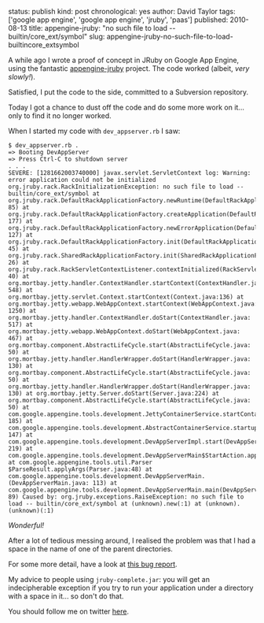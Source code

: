 status: publish
kind: post
chronological: yes
author: David Taylor
tags: ['google app engine', 'google app engine', 'jruby', 'paas']
published: 2010-08-13
title: appengine-jruby: "no such file to load -- builtin/core_ext/symbol"
slug: appengine-jruby-no-such-file-to-load-builtincore_extsymbol

A while ago I wrote a proof of concept in JRuby on Google App Engine, using the fantastic [appengine-jruby](http://code.google.com/p/appengine-jruby/) project. The code worked (albeit, _very slowly!_).

Satisfied, I put the code to the side, committed to a Subversion repository.

Today I got a chance to dust off the code and do some more work on it... only to find it no longer worked.

When I started my code with `dev_appserver.rb` I saw:

    $ dev_appserver.rb .
    => Booting DevAppServer
    => Press Ctrl-C to shutdown server
    . . .
    SEVERE: [1281662003740000] javax.servlet.ServletContext log: Warning: error application could not be initialized
    org.jruby.rack.RackInitializationException: no such file to load -- builtin/core_ext/symbol at org.jruby.rack.DefaultRackApplicationFactory.newRuntime(DefaultRackApplicationFactory.java: 85) at org.jruby.rack.DefaultRackApplicationFactory.createApplication(DefaultRackApplicationFactory.java: 177) at org.jruby.rack.DefaultRackApplicationFactory.newErrorApplication(DefaultRackApplicationFactory.java: 127) at org.jruby.rack.DefaultRackApplicationFactory.init(DefaultRackApplicationFactory.java: 45) at org.jruby.rack.SharedRackApplicationFactory.init(SharedRackApplicationFactory.java: 26) at org.jruby.rack.RackServletContextListener.contextInitialized(RackServletContextListener.java: 40) at org.mortbay.jetty.handler.ContextHandler.startContext(ContextHandler.java: 548) at org.mortbay.jetty.servlet.Context.startContext(Context.java:136) at org.mortbay.jetty.webapp.WebAppContext.startContext(WebAppContext.java: 1250) at org.mortbay.jetty.handler.ContextHandler.doStart(ContextHandler.java: 517) at org.mortbay.jetty.webapp.WebAppContext.doStart(WebAppContext.java: 467) at org.mortbay.component.AbstractLifeCycle.start(AbstractLifeCycle.java: 50) at org.mortbay.jetty.handler.HandlerWrapper.doStart(HandlerWrapper.java: 130) at org.mortbay.component.AbstractLifeCycle.start(AbstractLifeCycle.java: 50) at org.mortbay.jetty.handler.HandlerWrapper.doStart(HandlerWrapper.java: 130) at org.mortbay.jetty.Server.doStart(Server.java:224) at org.mortbay.component.AbstractLifeCycle.start(AbstractLifeCycle.java: 50) at com.google.appengine.tools.development.JettyContainerService.startContainer(JettyContainerService.java: 185) at com.google.appengine.tools.development.AbstractContainerService.startup(AbstractContainerService.java: 147) at com.google.appengine.tools.development.DevAppServerImpl.start(DevAppServerImpl.java: 219) at com.google.appengine.tools.development.DevAppServerMain$StartAction.apply(DevAppServerMain.java:164) at com.google.appengine.tools.util.Parser $ParseResult.applyArgs(Parser.java:48) at com.google.appengine.tools.development.DevAppServerMain.(DevAppServerMain.java: 113) at com.google.appengine.tools.development.DevAppServerMain.main(DevAppServerMain.java: 89) Caused by: org.jruby.exceptions.RaiseException: no such file to load -- builtin/core_ext/symbol at (unknown).new(:1) at (unknown).(unknown)(:1)


_Wonderful!_

After a lot of tedious messing around, I realised the problem was that I had a space in the name of one of the parent directories.

For some more detail, have a look at [this bug report](http://jira.codehaus.org/browse/JRUBY-4774).

My advice to people using `jruby-complete.jar`: you will get an indecipherable exception if you try to run your application under a directory with a space in it... so don't do that.

You should follow me on twitter [here](http://twitter.com/davidltaylor).
